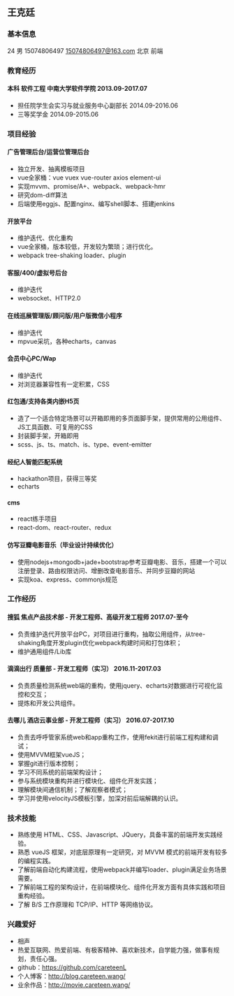 ## 王克廷

### 基本信息

24 男 15074806497 15074806497@163.com 北京 前端

### 教育经历

#### 本科 软件工程 中南大学软件学院 2013.09-2017.07
- 担任院学生会实习与就业服务中心副部长 2014.09-2016.06
- 三等奖学金 2014.09-2015.06

### 项目经验

#### 广告管理后台/运营位管理后台
- 独立开发、抽离模板项目
- vue全家桶：vue vuex vue-router axios element-ui
- 实现mvvm、promise/A+、webpack、webpack-hmr
- 研究dom-diff算法
- 后端使用eggjs、配置nginx、编写shell脚本、搭建jenkins

#### 开放平台
- 维护迭代、优化重构
- vue全家桶，版本较低，开发较为繁琐；进行优化。
- webpack tree-shaking loader、plugin

#### 客服/400/虚拟号后台
- 维护迭代
- websocket、HTTP2.0

#### 在线巡展管理版/顾问版/用户版微信小程序
- 维护迭代
- mpvue采坑，各种echarts，canvas

#### 会员中心PC/Wap
- 维护迭代
- 对浏览器兼容性有一定积累，CSS

#### 红包通/支持各类内嵌H5页
- 造了一个适合特定场景可以开箱即用的多页面脚手架，提供常用的公用组件、JS工具函数、可复用的CSS
- 封装脚手架，开箱即用
- scss、js、ts、match、is、type、event-emitter

#### 经纪人智能匹配系统
- hackathon项目，获得三等奖
- echarts

#### cms
- react练手项目
- react-dom、react-router、redux

#### 仿写豆瓣电影音乐（毕业设计持续优化）
- 使用nodejs+mongodb+jade+bootstrap参考豆瓣电影、音乐，搭建一个可以注册登录、路由权限访问、增删改查电影音乐、并同步豆瓣的网站
- 实现koa、express、commonjs规范

### 工作经历

#### 搜狐 焦点产品技术部 - 开发工程师、高级开发工程师 2017.07-至今
- 负责维护迭代开放平台PC，对项目进行重构，抽取公用组件，从tree-shaking角度开发plugin优化webpack构建时间和打包体积；
- 维护通用组件/Lib库

#### 滴滴出行 质量部 - 开发工程师（实习）  2016.11-2017.03
- 负责质量检测系统web端的重构，使用jquery、echarts对数据进行可视化监控和交互；
- 提炼和开发公共组件。

#### 去哪儿 酒店云事业部 - 开发工程师（实习）  2016.07-2017.10
- 负责去呼呼管家系统web和app重构工作，使用fekit进行前端工程构建和调试；
- 使用MVVM框架vueJS；
- 掌握git进行版本控制；
- 学习不同系统的前端架构设计；
- 参与系统模块重构并进行模块化、组件化开发实践；
- 理解模块间通信机制；了解观察者模式；
- 学习并使用velocityJS模板引擎，加深对前后端解耦的认识。

### 技术技能
- 熟练使用 HTML、CSS、Javascript、JQuery，具备丰富的前端开发实践经验。
- 熟悉 vueJS 框架，对底层原理有一定研究，对 MVVM 模式的前端开发有较多的编程实践。
- 了解前端自动化构建流程，使用webpack并编写loader、plugin满足业务场景需要。
- 了解前端工程的架构设计，在前端模块化、组件化开发方面有具体实践和项目重构经验。
- 了解 B/S 工作原理和 TCP/IP、HTTP 等网络协议。

### 兴趣爱好
- 相声
- 热爱互联网、热爱前端、有极客精神、喜欢新技术，自学能力强，做事有规划，责任心强。
- github：https://github.com/careteenL
- 个人博客：http://blog.careteen.wang/
- 业余作品：http://movie.careteen.wang/
